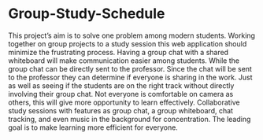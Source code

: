# Group-Study-Schedule
This project’s aim is to solve one problem among modern students. Working together on group projects to a study session this web application should minimize the frustrating process. Having a group chat with a shared whiteboard will make communication easier among students. While the group chat can be directly sent to the professor. Since the chat will be sent to the professor they can determine if everyone is sharing in the work. Just as well as seeing if the students are on the right track without directly involving their group chat. Not everyone is comfortable on camera as others, this will give more opportunity to learn effectively. Collaborative study sessions with features as group chat, a group whiteboard, chat tracking, and even music in the background for concentration. The leading goal is to make learning more efficient for everyone.
